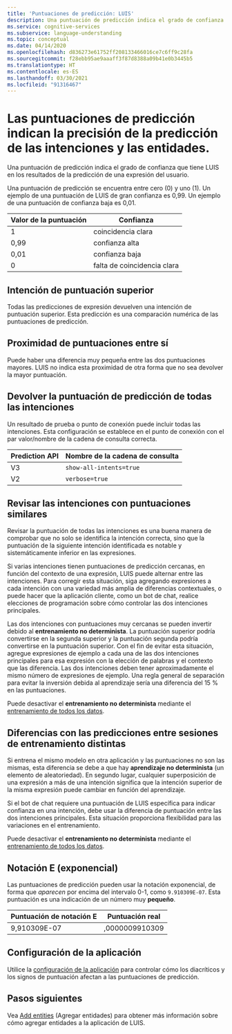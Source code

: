 ```yaml
---
title: 'Puntuaciones de predicción: LUIS'
description: Una puntuación de predicción indica el grado de confianza que tiene el servicio API de LUIS en los resultados de predicción, según una expresión del usuario.
ms.service: cognitive-services
ms.subservice: language-understanding
ms.topic: conceptual
ms.date: 04/14/2020
ms.openlocfilehash: d836273e61752ff208133466016ce7c6ff9c28fa
ms.sourcegitcommit: f28ebb95ae9aaaff3f87d8388a09b41e0b3445b5
ms.translationtype: HT
ms.contentlocale: es-ES
ms.lasthandoff: 03/30/2021
ms.locfileid: "91316467"
---
```

# <a name="prediction-scores-indicate-prediction-accuracy-for-intent-and-entities"></a>Las puntuaciones de predicción indican la precisión de la predicción de las intenciones y las entidades.

Una puntuación de predicción indica el grado de confianza que tiene LUIS en los resultados de la predicción de una expresión del usuario.

Una puntuación de predicción se encuentra entre cero (0) y uno (1). Un ejemplo de una puntuación de LUIS de gran confianza es 0,99. Un ejemplo de una puntuación de confianza baja es 0,01.

|Valor de la puntuación|Confianza|
|--|--|
|1|coincidencia clara|
|0,99|confianza alta|
|0,01|confianza baja|
|0|falta de coincidencia clara|

## <a name="top-scoring-intent"></a>Intención de puntuación superior

Todas las predicciones de expresión devuelven una intención de puntuación superior. Esta predicción es una comparación numérica de las puntuaciones de predicción.

## <a name="proximity-of-scores-to-each-other"></a>Proximidad de puntuaciones entre sí

Puede haber una diferencia muy pequeña entre las dos puntuaciones mayores. LUIS no indica esta proximidad de otra forma que no sea devolver la mayor puntuación.

## <a name="return-prediction-score-for-all-intents"></a>Devolver la puntuación de predicción de todas las intenciones

Un resultado de prueba o punto de conexión puede incluir todas las intenciones. Esta configuración se establece en el punto de conexión con el par valor/nombre de la cadena de consulta correcta.

|Prediction API|Nombre de la cadena de consulta|
|--|--|
|V3|`show-all-intents=true`|
|V2|`verbose=true`|

## <a name="review-intents-with-similar-scores"></a>Revisar las intenciones con puntuaciones similares

Revisar la puntuación de todas las intenciones es una buena manera de comprobar que no solo se identifica la intención correcta, sino que la puntuación de la siguiente intención identificada es notable y sistemáticamente inferior en las expresiones.

Si varias intenciones tienen puntuaciones de predicción cercanas, en función del contexto de una expresión, LUIS puede alternar entre las intenciones. Para corregir esta situación, siga agregando expresiones a cada intención con una variedad más amplia de diferencias contextuales, o puede hacer que la aplicación cliente, como un bot de chat, realice elecciones de programación sobre cómo controlar las dos intenciones principales.

Las dos intenciones con puntuaciones muy cercanas se pueden invertir debido al **entrenamiento no determinista**. La puntuación superior podría convertirse en la segunda superior y la puntuación segunda podría convertirse en la puntuación superior. Con el fin de evitar esta situación, agregue expresiones de ejemplo a cada una de las dos intenciones principales para esa expresión con la elección de palabras y el contexto que las diferencia. Las dos intenciones deben tener aproximadamente el mismo número de expresiones de ejemplo. Una regla general de separación para evitar la inversión debida al aprendizaje sería una diferencia del 15 % en las puntuaciones.

Puede desactivar el **entrenamiento no determinista** mediante el [entrenamiento de todos los datos](luis-how-to-train.md#train-with-all-data).

## <a name="differences-with-predictions-between-different-training-sessions"></a>Diferencias con las predicciones entre sesiones de entrenamiento distintas

Si entrena el mismo modelo en otra aplicación y las puntuaciones no son las mismas, esta diferencia se debe a que hay **aprendizaje no determinista** (un elemento de aleatoriedad). En segundo lugar, cualquier superposición de una expresión a más de una intención significa que la intención superior de la misma expresión puede cambiar en función del aprendizaje.

Si el bot de chat requiere una puntuación de LUIS específica para indicar confianza en una intención, debe usar la diferencia de puntuación entre las dos intenciones principales. Esta situación proporciona flexibilidad para las variaciones en el entrenamiento.

Puede desactivar el **entrenamiento no determinista** mediante el [entrenamiento de todos los datos](luis-how-to-train.md#train-with-all-data).

## <a name="e-exponent-notation"></a>Notación E (exponencial)

Las puntuaciones de predicción pueden usar la notación exponencial, de forma que _aparecen_ por encima del intervalo 0-1, como `9.910309E-07`. Esta puntuación es una indicación de un número muy **pequeño**.

|Puntuación de notación E |Puntuación real|
|--|--|
|9,910309E-07|,0000009910309|

<a name="punctuation"></a>

## <a name="application-settings"></a>Configuración de la aplicación

Utilice la [configuración de la aplicación](luis-reference-application-settings.md) para controlar cómo los diacríticos y los signos de puntuación afectan a las puntuaciones de predicción.

## <a name="next-steps"></a>Pasos siguientes

Vea [Add entities](luis-how-to-add-entities.md) (Agregar entidades) para obtener más información sobre cómo agregar entidades a la aplicación de LUIS.
